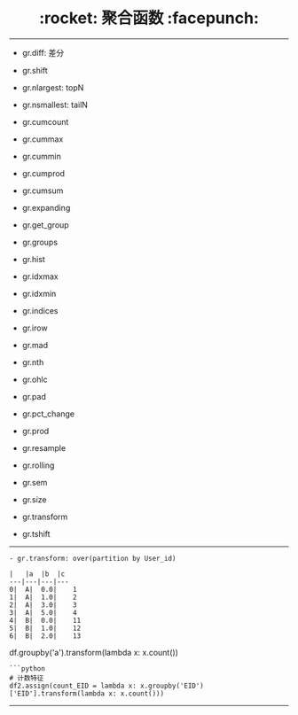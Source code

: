 <h1 align = "center">:rocket: 聚合函数 :facepunch:</h1>

---

- gr.diff: 差分
- gr.shift

- gr.nlargest: topN
- gr.nsmallest: tailN

- gr.cumcount
- gr.cummax
- gr.cummin
- gr.cumprod
- gr.cumsum
- gr.expanding
- gr.get_group
- gr.groups
- gr.hist
- gr.idxmax
- gr.idxmin
- gr.indices
- gr.irow
- gr.mad

- gr.nth
- gr.ohlc
- gr.pad
- gr.pct_change
- gr.prod
- gr.resample
- gr.rolling
- gr.sem
- gr.size
- gr.transform
- gr.tshift

---
```
- gr.transform: over(partition by User_id)

|	|a	|b	|c
---|---|---|---
0|	A|	0.0|	1
1|	A|	1.0|	2
2|	A|	3.0|	3
3|	A|	5.0|	4
4|	B|	0.0|	11
5|	B|	1.0|	12
6|	B|	2.0|	13

```
df.groupby('a').transform(lambda x: x.count())
```
```python
# 计数特征
df2.assign(count_EID = lambda x: x.groupby('EID')['EID'].transform(lambda x: x.count()))
```
---
